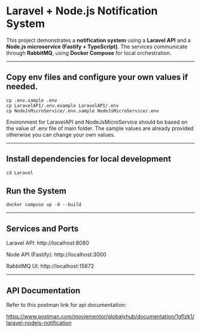 # Laravel + Node.js Notification System

This project demonstrates a **notification system** using a **Laravel API** and a **Node.js microservice (Fastify + TypeScript)**. The services communicate through **RabbitMQ**, using **Docker Compose** for local orchestration.

---
## Copy env files and configure your own values if  needed.
```
cp .env.sample .env
cp LaravelAPI/.env.example LaravelAPI/.env
cp NodeJsMicroService/.env.sample NodeJsMicroService/.env
```

Environment for LaravelAPI and NodeJsMicroService should be based on the value of .env file of main folder. The sample values are already provided otherwise you can change your own values.


---
## Install dependencies for local development
```
cd Laravel
```


## Run the System

```
docker compose up -d --build
```

---
## Services and Ports

Laravel API: http://localhost:8080

Node API (Fastify): http://localhost:3000

RabbitMQ UI: http://localhost:15672 


---
## API Documentation

Refer to this postman link for api documentation: 

https://www.postman.com/moviementor/globalyhub/documentation/1gflzk1/laravel-nodejs-notification